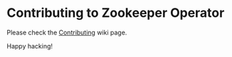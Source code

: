 # Contributing to Zookeeper Operator

  Please check the [Contributing](https://github.com/pravega/zookeeper-operator/wiki/Contributing) wiki page.

  Happy hacking!
